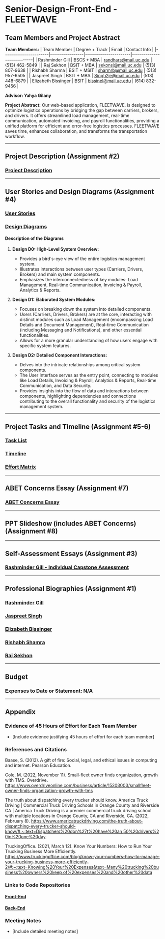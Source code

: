 # Senior-Design-Front-End - FLEETWAVE

## Team Members and Project Abstract

**Team Members:**
| Team Member           | Degree + Track | Email                 | Contact Info               |
|-----------------------|-----------------|-----------------------|----------------------------|
| Rashminder Gill       | BSCS + MBA      | randhars@mail.uc.edu  | (513) 462-5849             |
| Raj Sekhon            | BSIT + MBA      | sekonsj@mail.uc.edu   | (513) 807-9638             |
| Rishabh Sharma        | BSIT + MSIT     | sharmrb@mail.uc.edu   | (513) 957-6505             |
| Jaspreet Singh        | BSIT + MBA      | Singh2je@mail.uc.edu  | (513) 448-6879             |
| Elizabeth Bissinger   | BSIT            | bissinel@mail.uc.edu  | (614) 832-9456             |

**Advisor: Yahya Gilany**


**Project Abstract:**
Our web-based application, FLEETWAVE, is designed to optimize logistics operations by bridging the gap between carriers, brokers, and drivers. It offers streamlined load management, real-time communication, automated invoicing, and payroll functionalities, providing a unified platform for efficient and error-free logistics processes. FLEETWAVE saves time, enhances collaboration, and transforms the transportation workflow.

---

## Project Description (Assignment #2)

### [Project Description](https://github.com/lizbissinger/Senior-Design-Front-End/blob/main/CS5001%20Assignments/Assignment%202%20-%20Team%20Formation%20and%20Project%20Description/Team%20Formation%20and%20Project%20Description.md.md)

---

## User Stories and Design Diagrams (Assignment #4)

### [User Stories](https://github.com/lizbissinger/Senior-Design-Front-End/blob/main/CS5001%20Assignments/Assignment%204%20-%20Design%20Diagrams/User_Stories.md)

### [Design Diagrams](https://github.com/lizbissinger/Senior-Design-Front-End/blob/main/CS5001%20Assignments/Assignment%204%20-%20Design%20Diagrams/Design_Diagrams.md)

#### Description of the Diagrams
1. **Design D0: High-Level System Overview:**
   - Provides a bird's-eye view of the entire logistics management system.
   - Illustrates interactions between user types (Carriers, Drivers, Brokers) and main system components.
   - Emphasizes the interconnectedness of key modules: Load Management, Real-time Communication, Invoicing & Payroll, Analytics & Reports.

2. **Design D1: Elaborated System Modules:**
   - Focuses on breaking down the system into detailed components.
   - Users (Carriers, Drivers, Brokers) are at the core, interacting with distinct modules such as Load Management (encompassing Load Details and Document Management), Real-time Communication (including Messaging and Notifications), and other essential functionalities.
   - Allows for a more granular understanding of how users engage with specific system features.

3. **Design D2: Detailed Component Interactions:**
   - Delves into the intricate relationships among critical system components.
   - The User Interface serves as the entry point, connecting to modules like Load Details, Invoicing & Payroll, Analytics & Reports, Real-time Communication, and Data Security.
   - Provides insights into the flow of data and interactions between components, highlighting dependencies and connections contributing to the overall functionality and security of the logistics management system.

---

## Project Tasks and Timeline (Assignment #5-6)

### [Task List](https://github.com/lizbissinger/Senior-Design-Front-End/blob/main/CS5001%20Assignments/Assignment%205%20-%20Task%20Lists/Task%20Lists.md)

### [Timeline](https://github.com/lizbissinger/Senior-Design-Front-End/blob/main/CS5001%20Assignments/Assignment%206%20-%20Milestones%2C%20Timeline%2C%20and%20Effort%20Matrix/Timeline.md)

### [Effort Matrix](https://github.com/lizbissinger/Senior-Design-Front-End/blob/main/CS5001%20Assignments/Assignment%206%20-%20Milestones%2C%20Timeline%2C%20and%20Effort%20Matrix/Effort%20Matrix.md)

---

## ABET Concerns Essay (Assignment #7)

### [ABET Concerns Essay](https://github.com/lizbissinger/Senior-Design-Front-End/blob/main/CS5001%20Assignments/Assignment%207%20-%20Project%20Constraints%20Essay.md)

---

## PPT Slideshow (includes ABET Concerns) (Assignment #8)

---

## Self-Assessment Essays (Assignment #3)

### [Rashminder Gill - Individual Capstone Assessment](https://github.com/lizbissinger/Senior-Design-Front-End/blob/main/CS5001%20Assignments/Assignment%203%20-%20Team%20Contract%20and%20Individual%20Capstone%20Assessment/Rashminder%20Gill%20-%20Assignment%20%233%20-%20Individual%20Capstone%20Assessment.md)

---

## Professional Biographies (Assignment #1)

### [Rashminder Gill](https://github.com/lizbissinger/Senior-Design-Front-End/blob/main/CS5001%20Assignments/Assignment%201%20-%20Professional%20Biography/Rashminder%20Gill%20-%20Biography.md)

### [Jaspreet Singh](https://github.com/lizbissinger/Senior-Design-Front-End/blob/main/CS5001%20Assignments/Assignment%201%20-%20Professional%20Biography/Jaspreet%20Singh%20-%20Biography.md)

### [Elizabeth Bissinger](https://github.com/lizbissinger/Senior-Design-Front-End/blob/main/CS5001%20Assignments/Assignment%201%20-%20Professional%20Biography/Elizabeth%20Bissinger%20-%20Biography.md)

### [Rishabh Shamra](https://github.com/lizbissinger/Senior-Design-Front-End/blob/main/CS5001%20Assignments/Assignment%201%20-%20Professional%20Biography/Rishabh%20Sharma%20-%20Biography.md)

### [Raj Sekhon](https://github.com/lizbissinger/Senior-Design-Front-End/blob/main/CS5001%20Assignments/Assignment%201%20-%20Professional%20Biography/Raj%20Sekhon%20-%20Biography.md)


---

## Budget

### Expenses to Date or Statement: N/A

---

## Appendix

### Evidence of 45 Hours of Effort for Each Team Member
- [Include evidence justifying 45 hours of effort for each team member]

### References and Citations
Baase, S. (2012). A gift of fire: Social, legal, and ethical issues in computing and internet. Pearson Education.  

Cole, M. (2022, November 11). Small-fleet owner finds organization, growth with TMS. Overdrive. https://www.overdriveonline.com/business/article/15303003/smallfleet-owner-finds-organization-growth-with-tms 

The truth about dispatching every trucker should know. America Truck Driving | Commercial Truck Driving Schools in Orange County and Riverside CA | America Truck Driving is a premier commercial truck driving school with multiple locations in Orange County, CA and Riverside, CA. (2022, February 8). https://www.americatruckdriving.com/the-truth-about-dispatching-every-trucker-should-know/#:~:text=Dispatchers%20don%27t%20have%20an,50%20drivers%20in%20one%20day. 

TruckingOffice. (2021, March 12). Know Your Numbers: How to Run Your Trucking Business More Efficiently. https://www.truckingoffice.com/blog/know-your-numbers-how-to-manage-your-trucking-business-more-efficiently-2/#:~:text=Knowing%20Your%20Expenses&text=Many%20trucking%20business%20owners%20keep,of%20expenses%20and%20other%20data


### Links to Code Repositories
#### [Front-End](https://github.com/lizbissinger/Senior-Design-Front-End)
#### [Back-End](https://github.com/lizbissinger/Senior-Design-Back-End)

### Meeting Notes
- [Include detailed meeting notes]

